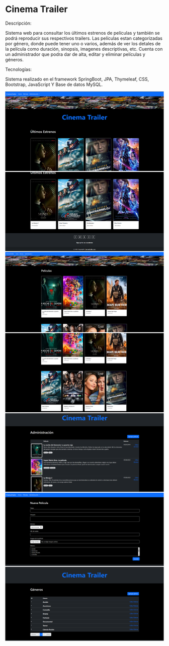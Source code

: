 # Cinema Trailer

Descripción:
<p>
  Sistema web para consultar los últimos estrenos de películas y también se podrá reproducir sus respectivos trailers. Las películas estan categorizadas por género, donde puede tener uno o varios, 
  además de ver los detales de la película como duración, sinopsis, imagenes descriptivas, etc.
  Cuenta con un administrador que podra dar de alta, editar y eliminar películas y géneros.
</p>

Tecnologías:
<p>
  Sistema realizado en el framework SpringBoot, JPA, Thymeleaf, CSS, Bootstrap, JavaScript Y Base de datos MySQL.
</p>

<img src="/src/main/resources/static/img/trailers1.png">
<img src="/src/main/resources/static/img/trailers2.png">
<img src="/src/main/resources/static/img/trailers3.png">
<img src="/src/main/resources/static/img/trailers4.png">
<img src="/src/main/resources/static/img/trailers5.png">
<img src="/src/main/resources/static/img/trailers6.png">
<img src="/src/main/resources/static/img/trailers7.png">
